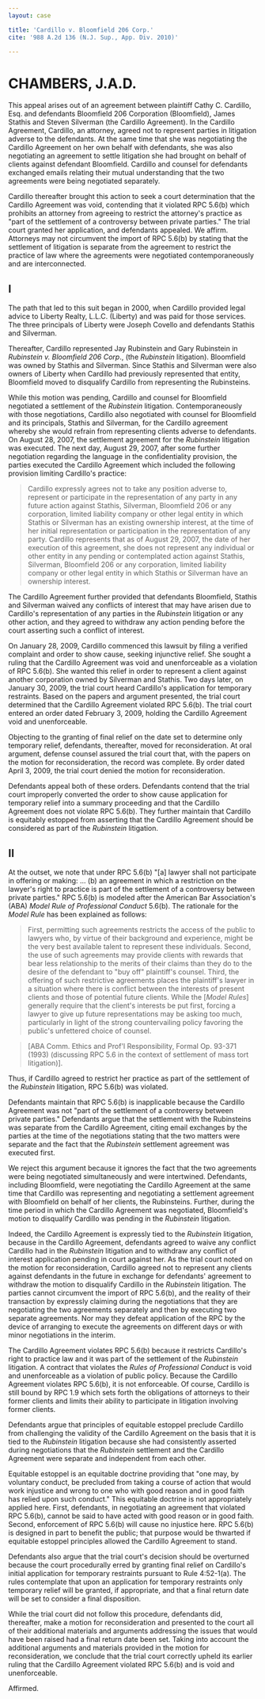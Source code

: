 ```yaml
---
layout: case 

title: 'Cardillo v. Bloomfield 206 Corp.'
cite: '988 A.2d 136 (N.J. Sup., App. Div. 2010)'

---
```


# CHAMBERS, J.A.D.

This appeal arises out of an agreement between plaintiff Cathy C. Cardillo, Esq. and defendants Bloomfield 206 Corporation (Bloomfield), James Stathis and Steven Silverman (the Cardillo Agreement). In the Cardillo Agreement, Cardillo, an attorney, agreed not to represent parties in litigation adverse to the defendants. At the same time that she was negotiating the Cardillo Agreement on her own behalf with defendants, she was also negotiating an agreement to settle litigation she had brought on behalf of clients against defendant Bloomfield. Cardillo and counsel for defendants exchanged emails relating their mutual understanding that the two agreements were being negotiated separately.

Cardillo thereafter brought this action to seek a court determination that the Cardillo Agreement was void, contending that it violated RPC 5.6(b) which prohibits an attorney from agreeing to restrict the attorney's practice as "part of the settlement of a controversy between private parties." The trial court granted her application, and defendants appealed. We affirm. Attorneys may not circumvent the import of RPC 5.6(b) by stating that the settlement of litigation is separate from the agreement to restrict the practice of law where the agreements were negotiated contemporaneously and are interconnected.

## I

The path that led to this suit began in 2000, when Cardillo provided legal advice to Liberty Realty, L.L.C. (Liberty) and was paid for those services. The three principals of Liberty were Joseph Covello and defendants Stathis and Silverman.

Thereafter, Cardillo represented Jay Rubinstein and Gary Rubinstein in _Rubinstein v. Bloomfield 206 Corp_., (the _Rubinstein_ litigation). Bloomfield was owned by Stathis and Silverman. Since Stathis and Silverman were also owners of Liberty when Cardillo had previously represented that entity, Bloomfield moved to disqualify Cardillo from representing the Rubinsteins.

While this motion was pending, Cardillo and counsel for Bloomfield negotiated a settlement of the _Rubinstein_ litigation. Contemporaneously with those negotiations, Cardillo also negotiated with counsel for Bloomfield and its principals, Stathis and Silverman, for the Cardillo agreement whereby she would refrain from representing clients adverse to defendants. On August 28, 2007, the settlement agreement for the _Rubinstein_ litigation was executed. The next day, August 29, 2007, after some further negotiation regarding the language in the confidentiality provision, the parties executed the Cardillo Agreement which included the following provision limiting Cardillo's practice:

> Cardillo expressly agrees not to take any position adverse to, represent or participate in the representation of any party in any future action against Stathis, Silverman, Bloomfield 206 or any corporation, limited liability company or other legal entity in which Stathis or Silverman has an existing ownership interest, at the time of her initial representation or participation in the representation of any party. Cardillo represents that as of August 29, 2007, the date of her execution of this agreement, she does not represent any individual or other entity in any pending or contemplated action against Stathis, Silverman, Bloomfield 206 or any corporation, limited liability company or other legal entity in which Stathis or Silverman have an ownership interest.

The Cardillo Agreement further provided that defendants Bloomfield, Stathis and Silverman waived any conflicts of interest that may have arisen due to Cardillo's representation of any parties in the _Rubinstein_ litigation or any other action, and they agreed to withdraw any action pending before the court asserting such a conflict of interest.

On January 28, 2009, Cardillo commenced this lawsuit by filing a verified complaint and order to show cause, seeking injunctive relief. She sought a ruling that the Cardillo Agreement was void and unenforceable as a violation of RPC 5.6(b). She wanted this relief in order to represent a client against another corporation owned by Silverman and Stathis. Two days later, on January 30, 2009, the trial court heard Cardillo's application for temporary restraints. Based on the papers and argument presented, the trial court determined that the Cardillo Agreement violated RPC 5.6(b). The trial court entered an order dated February 3, 2009, holding the Cardillo Agreement void and unenforceable.

Objecting to the granting of final relief on the date set to determine only temporary relief, defendants, thereafter, moved for reconsideration. At oral argument, defense counsel assured the trial court that, with the papers on the motion for reconsideration, the record was complete. By order dated April 3, 2009, the trial court denied the motion for reconsideration.

Defendants appeal both of these orders. Defendants contend that the trial court improperly converted the order to show cause application for temporary relief into a summary proceeding and that the Cardillo Agreement does not violate RPC 5.6(b). They further maintain that Cardillo is equitably estopped from asserting that the Cardillo Agreement should be considered as part of the _Rubinstein_ litigation.

## II

At the outset, we note that under RPC 5.6(b) "[a] lawyer shall not participate in offering or making: ... (b) an agreement in which a restriction on the lawyer's right to practice is part of the settlement of a controversy between private parties." RPC 5.6(b) is modeled after the American Bar Association's (ABA) _Model Rule of Professional Conduct_ 5.6(b). The rationale for the _Model Rule_ has been explained as follows:

> First, permitting such agreements restricts the access of the public to lawyers who, by virtue of their background and experience, might be the very best available talent to represent these individuals. Second, the use of such agreements may provide clients with rewards that bear less relationship to the merits of their claims than they do to the desire of the defendant to "buy off" plaintiff's counsel. Third, the offering of such restrictive agreements places the plaintiff's lawyer in a situation where there is conflict between the interests of present clients and those of potential future clients. While the [_Model Rules_] generally require that the client's interests be put first, forcing a lawyer to give up future representations may be asking too much, particularly in light of the strong countervailing policy favoring the public's unfettered choice of counsel.

> [ABA Comm. Ethics and Prof'l Responsibility, Formal Op. 93-371 (1993) (discussing RPC 5.6 in the context of settlement of mass tort litigation)].

Thus, if Cardillo agreed to restrict her practice as part of the settlement of the _Rubinstein_ litigation, RPC 5.6(b) was violated.

Defendants maintain that RPC 5.6(b) is inapplicable because the Cardillo Agreement was not "part of the settlement of a controversy between private parties." Defendants argue that the settlement with the Rubinsteins was separate from the Cardillo Agreement, citing email exchanges by the parties at the time of the negotiations stating that the two matters were separate and the fact that the _Rubinstein_ settlement agreement was executed first.

We reject this argument because it ignores the fact that the two agreements were being negotiated simultaneously and were intertwined. Defendants, including Bloomfield, were negotiating the Cardillo Agreement at the same time that Cardillo was representing and negotiating a settlement agreement with Bloomfield on behalf of her clients, the Rubinsteins. Further, during the time period in which the Cardillo Agreement was negotiated, Bloomfield's motion to disqualify Cardillo was pending in the _Rubinstein_ litigation.

Indeed, the Cardillo Agreement is expressly tied to the _Rubinstein_ litigation, because in the Cardillo Agreement, defendants agreed to waive any conflict Cardillo had in the _Rubinstein_ litigation and to withdraw any conflict of interest application pending in court against her. As the trial court noted on the motion for reconsideration, Cardillo agreed not to represent any clients against defendants in the future in exchange for defendants' agreement to withdraw the motion to disqualify Cardillo in the _Rubinstein_ litigation. The parties cannot circumvent the import of RPC 5.6(b), and the reality of their transaction by expressly claiming during the negotiations that they are negotiating the two agreements separately and then by executing two separate agreements. Nor may they defeat application of the RPC by the device of arranging to execute the agreements on different days or with minor negotiations in the interim.

The Cardillo Agreement violates RPC 5.6(b) because it restricts Cardillo's right to practice law and it was part of the settlement of the _Rubinstein_ litigation. A contract that violates the _Rules of Professional Conduct_ is void and unenforceable as a violation of public policy. Because the Cardillo Agreement violates RPC 5.6(b), it is not enforceable. Of course, Cardillo is still bound by RPC 1.9 which sets forth the obligations of attorneys to their former clients and limits their ability to participate in litigation involving former clients.

Defendants argue that principles of equitable estoppel preclude Cardillo from challenging the validity of the Cardillo Agreement on the basis that it is tied to the _Rubinstein_ litigation because she had consistently asserted during negotiations that the _Rubinstein_ settlement and the Cardillo Agreement were separate and independent from each other.

Equitable estoppel is an equitable doctrine providing that "one may, by voluntary conduct, be precluded from taking a course of action that would work injustice and wrong to one who with good reason and in good faith has relied upon such conduct." This equitable doctrine is not appropriately applied here. First, defendants, in negotiating an agreement that violated RPC 5.6(b), cannot be said to have acted with good reason or in good faith. Second, enforcement of RPC 5.6(b) will cause no injustice here. RPC 5.6(b) is designed in part to benefit the public; that purpose would be thwarted if equitable estoppel principles allowed the Cardillo Agreement to stand.

Defendants also argue that the trial court's decision should be overturned because the court procedurally erred by granting final relief on Cardillo's initial application for temporary restraints pursuant to Rule 4:52-1(a). The rules contemplate that upon an application for temporary restraints only temporary relief will be granted, if appropriate, and that a final return date will be set to consider a final disposition. 

While the trial court did not follow this procedure, defendants did, thereafter, make a motion for reconsideration and presented to the court all of their additional materials and arguments addressing the issues that would have been raised had a final return date been set. Taking into account the additional arguments and materials provided in the motion for reconsideration, we conclude that the trial court correctly upheld its earlier ruling that the Cardillo Agreement violated RPC 5.6(b) and is void and unenforceable.

Affirmed.
